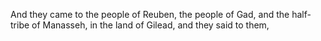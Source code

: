 And they came to the people of Reuben, the people of Gad, and the half-tribe of Manasseh, in the land of Gilead, and they said to them,
